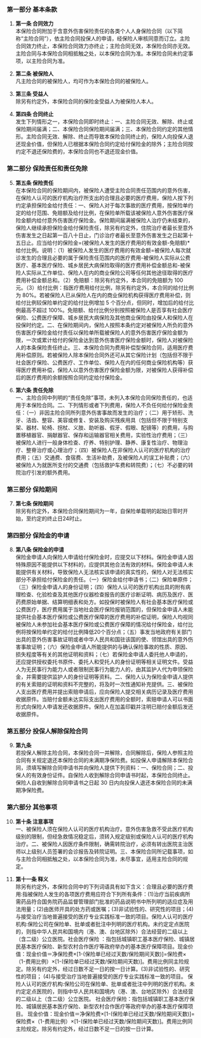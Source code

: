### 第一部分 基本条款

1. **第一条 合同效力**  
   本保险合同附加于含意外伤害保险责任的各类个人人身保险合同（以下简称“主险合同”），依主险合同投保人的申请，经保险人审核同意而订立。主险合同效力终止，本保险合同效力亦终止；主险合同无效，本保险合同亦无效。主险合同与本保险合同相抵触之处，以本保险合同为准。本保险合同未约定事项，以主险合同为准。

2. **第二条 被保险人**  
   凡主险合同的被保险人，均可作为本保险合同的被保险人。

3. **第三条 受益人**  
   除另有约定外，本保险合同的保险金受益人为被保险人本人。

4. **第四条 合同终止**  
   发生下列情形之一，本保险合同即时终止：一、主险合同无效、解除、终止或保险期间届满；二、本保险合同保险期间届满；三、本保险合同约定的其他情形。主险合同无效、解除、终止而导致本保险合同终止的，保险人向投保人退还现金价值，但保险人已根据本保险合同约定给付保险金的除外；主险合同按约定不退还保险费的，本保险合同也不退还现金价值。

### 第二部分 保险责任和责任免除

5. **第五条 保险责任**  
   在本保险合同的保险期间内，被保险人遭受主险合同责任范围内的意外伤害，在保险人认可的医疗机构治疗所支出的合理且必要的医疗费用，保险人按下列约定承担保险金给付责任：一、保险人对于每次事故的医疗费用，按保险单约定的给付范围、免赔额及给付比例，在保险单所载该被保险人意外伤害医疗保险金额内给付意外伤害医疗保险金。保险期间届满被保险人治疗仍未结束的，保险人继续承担保险金给付保险责任，除另有约定外，住院治疗者最长至意外伤害发生之日起第一百八十日止，门诊治疗者最长至意外伤害发生之日起第十五日止。应当给付的保险金=(被保险人发生的医疗费用的有效金额-免赔额)*给付比例。说明：（1）被保险人发生的医疗费用的有效金额=被保险人每次就诊发生的合理且必要的属于保险责任范围内的医疗费用-被保险人实际从公费医疗、基本医疗保险、城乡居民大病保险取得的医疗费用补偿金额总和-被保险人实际从工作单位、保险人在内的商业保险公司等任何其他途径取得的医疗费用补偿金额总和。（2）免赔额：除另有约定外，本合同的免赔额为 100 元。（3）给付比例：指医疗费用给付比例，除另有约定外，本合同的给付比例为 80%。若被保险人已从保险人在内的商业保险机构获得医疗费用补偿，则给付比例较保险单约定的给付比例增加 5 个百分点，但同时，增加后的给付比例最高不超过 100%。免赔额、给付比例分别按照被保险人是否享有社会医疗保险、公费医疗保障、城乡居民大病保险及其他商业保险由投保人和保险人在投保时约定。二、在保险期间内，保险人按照本条约定对被保险人所负的意外伤害医疗保险金给付责任以保险单所载被保险人的意外伤害医疗保险金额为限，一次或累计给付的保险金达到意外伤害医疗保险金额时，保险人对被保险人的本条保险责任终止。三、本保险合同为费用补偿型保险合同，适用医疗费用补偿原则。若被保险人除本保险合同外还可从其它保险计划（包括但不限于社会医疗保险、公费医疗、工作单位、保险人在内的任何商业保险机构等）获得医疗费用补偿，保险人以意外伤害医疗保险金额为限，对被保险人获得补偿后的医疗费用的余额按照合同约定给付保险金。

6. **第六条 责任免除**  
   一、主险合同中列明的“责任免除”事项，未列入本保险合同保险责任的，也适用于本保险合同。二、下列情形或者下列费用，保险人不负任何给付保险金责任：（一）非因主险合同所列意外伤害事故而发生的治疗；（二）用于矫形、洗牙、洁齿、整容、美容或修复、安装及购买残疾用具（包括但不限于特别支架、器材、轮椅、拐杖、义肢、助听器、假牙、假眼、配镜等）的费用，与购置移植器官、捐献器官、保存和运输器官相关费用，实验性治疗费用；（三）被保险人进行一般身体检查、疗养、特别护理、静养、康复性治疗、物理治疗、整脊治疗或心理治疗；（四）被保险人在非保险人认可的医疗机构的治疗费用；（五）交通费、食宿费、生活补助费，及被保险人的误工补贴费；（六）被保险人为就医所支付的交通费（包括救护车费和转院费）；（七）不必要的转院治疗引发的额外费用。

### 第三部分 保险期间

7. **第七条 保险期间**  
   除另有约定外，本保险合同保险期间为一年，自保险单载明的起始日零时开始，至约定的终止日24时止。

### 第四部分 保险金的申请

8. **第八条 保险金的申请**  
   保险金申请人向保险人申请给付保险金时，应提交以下材料。保险金申请人因特殊原因不能提供以下材料的，应提供其他合法有效的材料。保险金申请人未能提供有关材料，导致保险人无法核实该申请的真实性的，保险人对无法核实部分不承担给付保险金的责任。（一）保险金给付申请书；（二）保险单原件；（三）保险金申请人的身份证明；（四）保险人认可的医疗机构出具的附有病理检查、化验检查及其他医疗仪器检查报告的医疗诊断证明、病历及医疗、医药费原始单据、结算明细表和处方。如投保时被保险人有社会基本医疗保险或公费医疗，医疗费用属于当地社会医疗保险报销范围的，但保险金申请人未能提供社会基本医疗保险或公费医疗保障的医疗费用的补偿证明，保险人均视同被保险人未参加社会基本医疗保险或公费医疗保障的情况给付保险金，给付比例将按保险单约定的给付比例降低20个百分点；（五）事发当地政府有关部门出具的意外伤害事故证明或者中华人民共和国驻该国的使、领馆出具的意外伤害事故证明；（六）保险金申请人所能提供的与确认保险事故的性质、原因、损失程度等有关的其他证明和资料；（七）若保险金申请人委托他人申请的，还应提供授权委托书原件、委托人和受托人的身份证明等相关证明文件。受益人为无民事行为能力人或者限制民事行为能力人的，由其监护人代为申领保险金，并需要提供监护人的身份证明等资料。二、保险人认为保险金申请人提供的有关索赔的证明和资料不完整的，将及时一次性通知补充提供。三、被保险人支出医疗费用并提出索赔申请后，应向保险人提交相关病历记录及医疗费用收据原件。当赔付金额未达实际支出医疗费用的全额时，索赔申请人可以书面形式向保险人申请发还收据原件。保险人在加盖印戳并注明已赔付金额后发还收据原件。

### 第五部分 投保人解除保险合同

9. **第九条**  
   若投保人解除主险合同，本保险合同一并解除，合同解除后，保险人参照主险合同有关规定退还本保险合同的未满期净保险费。如投保人申请解除本保险合同，须填写解除合同申请书并向保险人提供下列资料：一、保险合同；二、投保人的有效身份证件。自保险人收到解除合同申请书时起，本保险合同终止。保险人自收到解除合同申请书之日起 30 日内向投保人退还本保险合同的未满期净保险费。

### 第六部分 其他事项

10. **第十条 注意事项**  
    一、被保险人须在保险人认可的医疗机构治疗。意外伤害急救不受此医疗机构级别的限制，但经急救情况稳定后，须转入规定级别或保险人认可的医疗机构治疗。二、被保险人因医疗条件限制，确需转院治疗，必须有转出医院主治医师以上级别人员签署的会诊报告及转院证明。三、本保险合同所记载事项，如与主险合同相抵触之处，以本保险合同为准，未尽事宜，适用主险合同的规定。

11. **第十一条 释义**  
    除另有约定外，本保险合同中的下列词语具有如下含义：合理且必要的医疗费用:指被保险人发生的各项医疗费用应符合下列所有条件：(1)治疗当前疾病所需药品符合国务院药品监督管理部门批准的药品说明书中所列明的适应症及用法用量；(2)由医师开具的处方药或医嘱；(3)非试验性的、研究性的项目；(4)与接受治疗当地普遍接受的医疗专业实践标准一致的项目。保险人认可的医疗机构:保险公司在保险单、批单或者批注中列明的医疗机构。未约定定点医院的，则指中华人民共和国境内（港、澳、台地区除外）合法经营的二级以上（含二级）公立医院。社会医疗保险 ：指包括城镇职工基本医疗保险、城镇居民基本医疗保险、新型农村合作医疗等政府举办的基本医疗保障项目。现金价值：现金价值＝净保险费×[1-(保险单已经过天数/保险期间天数)]=保险费×（1-费用比例）×[1-(保险单已经过天数/保险期间天数)]。费用比例同主险规定。除另有约定外，经过日数不足一日的按一日计算。(3)非试验性的、研究性的项目； (4)与接受治疗当地普遍接受的医疗专业实践标准一致的项目。 保险人认可的医疗机构:保险公司在保险单、批单或者批注中列明的医疗机构。未约定定点医院的，则指中华人民共和国境内（港、澳、台地区除外）合法经营的二级以上（含二级）公立医院。 社会医疗保险：指包括城镇职工基本医疗保险、城镇居民基本医疗保险、新型农村合作医疗等政府举办的基本医疗保障项目。 现金价值：现金价值＝净保险费×[1-(保险单已经过天数/保险期间天数)]=保险费×（1-费用比例）×[1-(保险单已经过天数/保险期间天数)]。费用比例同主险规定。除另有约定外，经过日数不足一日的按一日计算。
